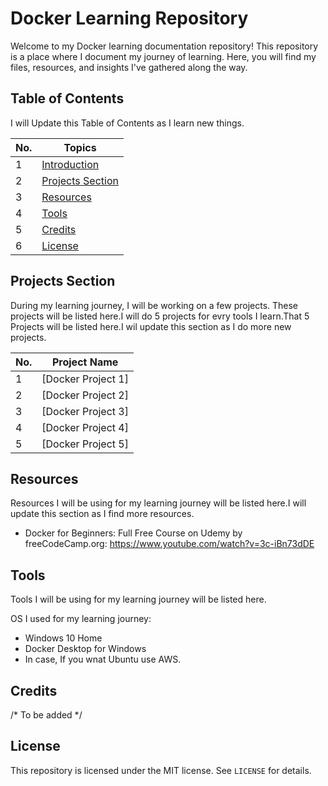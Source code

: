 # Docker Learning Repository

Welcome to my Docker learning documentation repository! This repository is a place where I document my journey of learning. Here, you will find my files, resources, and insights I've gathered along the way.

## Table of Contents

I will Update this Table of Contents as I learn new things.

| No. | Topics |
| --- | ------ |
|1 | [Introduction](#introduction) |
|2 | [Projects Section](#projects-section) |
|3 | [Resources](#resources) |
|4 | [Tools](#tools) |
|5 | [Credits](#credits) |
|6 | [License](#license) |


## Projects Section

During my learning journey, I will be working on a few projects. These projects will be listed here.I will do 5 projects for evry tools I learn.That 5 Projects will be listed here.I wil update this section as I do more new projects.

| No. | Project Name | 
| --- | ------------ | 
|1 | [Docker Project 1] |
|2 | [Docker Project 2] |
|3 | [Docker Project 3] |
|4 | [Docker Project 4] |
|5 | [Docker Project 5] |


## Resources

Resources I will be using for my learning journey will be listed here.I will update this section as I find more resources.

- Docker for Beginners: Full Free Course on Udemy by freeCodeCamp.org: https://www.youtube.com/watch?v=3c-iBn73dDE

## Tools

Tools I will be using for my learning journey will be listed here.

OS I used for my learning journey:

* Windows 10 Home
* Docker Desktop for Windows
* In case, If you wnat Ubuntu use AWS.

## Credits

/* To be added */

## License

This repository is licensed under the MIT license. See `LICENSE` for details.




